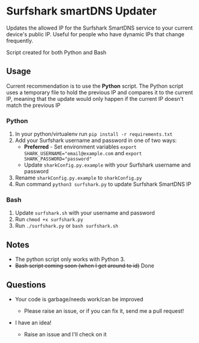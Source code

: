 # Surfshark smartDNS Updater

Updates the allowed IP for the Surfshark SmartDNS service to your current device's public IP. Useful for people who have dynamic IPs that change frequently.

Script created for both Python and Bash

## Usage

Current recommendation is to use the **Python** script. The Python script uses a temporary file to hold the previous IP and compares it to the current IP, meaning that the update would only happen if the current IP doesn't match the previous IP

### Python

1. In your python/virtualenv run `pip install -r requirements.txt`
2. Add your Surfshark username and password in one of two ways:
    - **Preferred** - Set environment variables `export SHARK_USERNAME="email@example.com` and `export SHARK_PASSWORD="password"`
    - Update `sharkConfig.py.example` with your Surfshark username and password
3. Rename `sharkConfig.py.example` to `sharkConfig.py`
4. Run command `python3 surfshark.py` to update Surfshark SmartDNS IP

### Bash

1. Update `surfshark.sh` with your username and password
2. Run `chmod +x surfshark.py`
3. Run `./surfshark.py` or `bash surfshark.sh`

## Notes

- The python script only works with Python 3.
- ~~Bash script coming soon (when I get around to id)~~ Done

## Questions

- Your code is garbage/needs work/can be improved
  - Please raise an issue, or if you can fix it, send me a pull request!

- I have an idea!
  - Raise an issue and I'll check on it